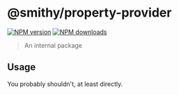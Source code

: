 # @smithy/property-provider

[![NPM version](https://img.shields.io/npm/v/@smithy/property-provider/latest.svg)](https://www.npmjs.com/package/@smithy/property-provider)
[![NPM downloads](https://img.shields.io/npm/dm/@smithy/property-provider.svg)](https://www.npmjs.com/package/@smithy/property-provider)

> An internal package

## Usage

You probably shouldn't, at least directly.
